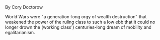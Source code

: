 By Cory Doctorow

World Wars were "a generation-long orgy of wealth destruction" that weakened the power of the ruling class to such a low ebb that it could no longer drown the (working class') centuries-long dream of mobility and egalitarianism.